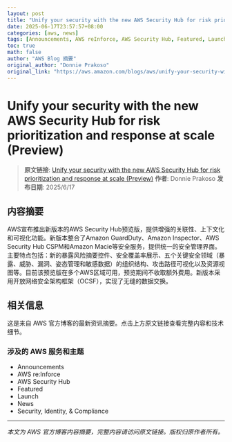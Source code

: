 ```yaml
---
layout: post
title: "Unify your security with the new AWS Security Hub for risk prioritization and response at scale (Preview)"
date: 2025-06-17T23:57:57+08:00
categories: [aws, news]
tags: [Announcements, AWS reInforce, AWS Security Hub, Featured, Launch, News, Security Identity Compliance]
toc: true
math: false
author: "AWS Blog 摘要"
original_author: "Donnie Prakoso"
original_link: "https://aws.amazon.com/blogs/aws/unify-your-security-with-the-new-aws-security-hub-for-risk-prioritization-and-response-at-scale-preview/"
---
```


# Unify your security with the new AWS Security Hub for risk prioritization and response at scale (Preview)

> **原文链接**: [Unify your security with the new AWS Security Hub for risk prioritization and response at scale (Preview)](https://aws.amazon.com/blogs/aws/unify-your-security-with-the-new-aws-security-hub-for-risk-prioritization-and-response-at-scale-preview/)
> **作者**: Donnie Prakoso
> **发布日期**: 2025/6/17

## 内容摘要

AWS宣布推出新版本的AWS Security Hub预览版，提供增强的关联性、上下文化和可视化功能。新版本整合了Amazon GuardDuty、Amazon Inspector、AWS Security Hub CSPM和Amazon Macie等安全服务，提供统一的安全管理界面。主要特点包括：新的暴露风险摘要控件、安全覆盖率展示、五个关键安全领域（暴露、威胁、漏洞、姿态管理和敏感数据）的组织结构、攻击路径可视化以及资源视图等。目前该预览版在多个AWS区域可用，预览期间不收取额外费用。新版本采用开放网络安全架构框架（OCSF），实现了无缝的数据交换。

## 相关信息

这是来自 AWS 官方博客的最新资讯摘要。点击上方原文链接查看完整内容和技术细节。

### 涉及的 AWS 服务和主题

- Announcements
- AWS re:Inforce
- AWS Security Hub
- Featured
- Launch
- News
- Security, Identity, & Compliance

---

*本文为 AWS 官方博客内容摘要，完整内容请访问原文链接。版权归原作者所有。*